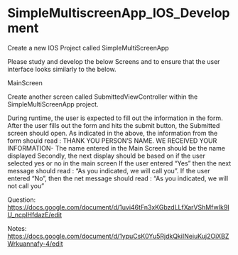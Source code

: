 # SimpleMultiscreenApp_IOS_Development
Create a new IOS Project called SimpleMultiScreenApp 

Please study and develop the below Screens and to ensure that the user interface looks similarly to the below.

MainScreen


 Create another screen called SubmittedViewController within the SimpleMultiScreenApp project.



 During runtime, the user is expected to fill out the information in the form. After the user fills out the form and hits the submit button, the Submitted  screen should open. As indicated in the above, the information from the form should read :
THANK YOU  PERSON’S NAME. WE RECEIVED YOUR INFORMATION- The name entered in the Main Screen should be the name displayed
Secondly, the next display should be based on if the user selected yes or no in the main screen
If the user entered “Yes” then the next message should read : “As you indicated, we will call you”.
If the user entered “No”, then the net message should read : “As you indicated, we will not call you”

Question: https://docs.google.com/document/d/1uvi46tFn3xKGbzdLLfXarVShMfwIk9IU_ncplHfdazE/edit

Notes: https://docs.google.com/document/d/1ypuCsK0Yu5RjdkQkiINeiuKuj2OiXBZWrkuannafy-4/edit
